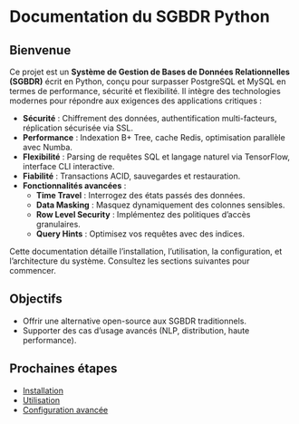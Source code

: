 # Documentation du SGBDR Python

## Bienvenue

Ce projet est un **Système de Gestion de Bases de Données Relationnelles (SGBDR)** écrit en Python, conçu pour surpasser PostgreSQL et MySQL en termes de performance, sécurité et flexibilité. Il intègre des technologies modernes pour répondre aux exigences des applications critiques :

- **Sécurité** : Chiffrement des données, authentification multi-facteurs, réplication sécurisée via SSL.
- **Performance** : Indexation B+ Tree, cache Redis, optimisation parallèle avec Numba.
- **Flexibilité** : Parsing de requêtes SQL et langage naturel via TensorFlow, interface CLI interactive.
- **Fiabilité** : Transactions ACID, sauvegardes et restauration.
- **Fonctionnalités avancées** :
  - **Time Travel** : Interrogez des états passés des données.
  - **Data Masking** : Masquez dynamiquement des colonnes sensibles.
  - **Row Level Security** : Implémentez des politiques d’accès granulaires.
  - **Query Hints** : Optimisez vos requêtes avec des indices.

Cette documentation détaille l’installation, l’utilisation, la configuration, et l’architecture du système. Consultez les sections suivantes pour commencer.

## Objectifs

- Offrir une alternative open-source aux SGBDR traditionnels.
- Supporter des cas d’usage avancés (NLP, distribution, haute performance).

## Prochaines étapes

- [Installation](./installation.md)
- [Utilisation](./usage.md)
- [Configuration avancée](./configuration.md)
